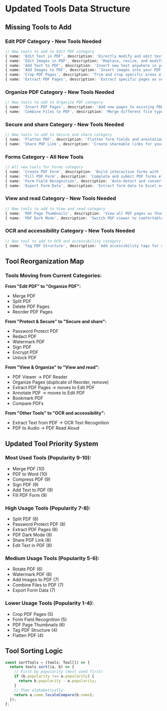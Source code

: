 # Updated Tools Data Structure

## Missing Tools to Add

### Edit PDF Category - New Tools Needed
```typescript
// New tools to add to Edit PDF category
{ name: 'Edit Text in PDF', description: 'Directly modify and edit text content in PDFs.', icon: PenSquare, category: 'Edit PDF', categoryIcon: Edit, processorType: 'generic', popularity: 8 },
{ name: 'Edit Images in PDF', description: 'Replace, resize, and modify images in PDFs.', icon: ImagePlus, category: 'Edit PDF', categoryIcon: Edit, processorType: 'generic', popularity: 6 },
{ name: 'Add Text to PDF', description: 'Insert new text anywhere in your PDF document.', icon: Type, category: 'Edit PDF', categoryIcon: Edit, processorType: 'generic', popularity: 9 },
{ name: 'Add Images to PDF', description: 'Insert images into your PDF documents.', icon: ImagePlus, category: 'Edit PDF', categoryIcon: Edit, processorType: 'generic', popularity: 7 },
{ name: 'Crop PDF Pages', description: 'Trim and crop specific areas of PDF pages.', icon: Crop, category: 'Edit PDF', categoryIcon: Edit, processorType: 'generic', popularity: 5 },
{ name: 'Extract PDF Pages', description: 'Extract specific pages as separate PDF files.', icon: ChevronsRight, category: 'Edit PDF', categoryIcon: Edit, processorType: 'generic', popularity: 8 },
```

### Organize PDF Category - New Tools Needed  
```typescript
// New tools to add to Organize PDF category
{ name: 'Insert PDF Pages', description: 'Add new pages to existing PDF documents.', icon: PlusSquare, category: 'Organize PDF', categoryIcon: FolderTree, processorType: 'generic', popularity: 6 },
{ name: 'Combine Files to PDF', description: 'Merge different file types into one PDF.', icon: Combine, category: 'Organize PDF', categoryIcon: FolderTree, processorType: 'generic', popularity: 7 },
```

### Secure and share Category - New Tools Needed
```typescript
// New tools to add to Secure and share category
{ name: 'Flatten PDF', description: 'Flatten form fields and annotations permanently.', icon: Layers, category: 'Secure and share', categoryIcon: ShieldCheck, processorType: 'generic', popularity: 4 },
{ name: 'Share PDF Link', description: 'Create shareable links for your PDF documents.', icon: Share2, category: 'Secure and share', categoryIcon: ShieldCheck, processorType: 'generic', popularity: 8 },
```

### Forms Category - All New Tools
```typescript
// All new tools for Forms category
{ name: 'Create PDF Form', description: 'Build interactive forms with fillable fields.', icon: FileCheck, category: 'Forms', categoryIcon: FileCheck, processorType: 'generic', popularity: 6 },
{ name: 'Fill PDF Form', description: 'Complete and submit PDF forms electronically.', icon: Edit, category: 'Forms', categoryIcon: FileCheck, processorType: 'generic', popularity: 9 },
{ name: 'Form Field Recognition', description: 'Auto-detect and convert form fields in PDFs.', icon: ScanText, category: 'Forms', categoryIcon: FileCheck, processorType: 'generic', popularity: 5 },
{ name: 'Export Form Data', description: 'Extract form data to Excel or CSV formats.', icon: Database, category: 'Forms', categoryIcon: FileCheck, processorType: 'generic', popularity: 7 },
```

### View and read Category - New Tools Needed
```typescript
// New tools to add to View and read category
{ name: 'PDF Page Thumbnails', description: 'View all PDF pages as thumbnail grid.', icon: Grid3X3, category: 'View and read', categoryIcon: Eye, processorType: 'generic', popularity: 6 },
{ name: 'PDF Dark Mode', description: 'Switch PDF viewer to comfortable dark theme.', icon: Moon, category: 'View and read', categoryIcon: Eye, processorType: 'generic', popularity: 8 },
```

### OCR and accessibility Category - New Tools Needed
```typescript
// New tool to add to OCR and accessibility category
{ name: 'Tag PDF Structure', description: 'Add accessibility tags for screen readers.', icon: Tags, category: 'OCR and accessibility', categoryIcon: ScanText, processorType: 'generic', popularity: 4 },
```

## Tool Reorganization Map

### Tools Moving from Current Categories:

**From "Edit PDF" to "Organize PDF":**
- Merge PDF
- Split PDF  
- Delete PDF Pages
- Reorder PDF Pages

**From "Protect & Secure" to "Secure and share":**  
- Password Protect PDF
- Redact PDF
- Watermark PDF
- Sign PDF
- Encrypt PDF
- Unlock PDF

**From "View & Organize" to "View and read":**
- PDF Viewer → PDF Reader
- Organize Pages (duplicate of Reorder, remove)
- Extract PDF Pages → moves to Edit PDF
- Annotate PDF → moves to Edit PDF  
- Bookmark PDF
- Compare PDFs

**From "Other Tools" to "OCR and accessibility":**
- Extract Text from PDF → OCR Text Recognition
- PDF to Audio → PDF Read Aloud

## Updated Tool Priority System

### Most Used Tools (Popularity 9-10):
- Merge PDF (10)
- PDF to Word (10)  
- Compress PDF (9)
- Sign PDF (9)
- Add Text to PDF (9)
- Fill PDF Form (9)

### High Usage Tools (Popularity 7-8):
- Split PDF (8)
- Password Protect PDF (8)
- Extract PDF Pages (8)
- PDF Dark Mode (8)
- Share PDF Link (8)
- Edit Text in PDF (8)

### Medium Usage Tools (Popularity 5-6):
- Rotate PDF (6)
- Watermark PDF (6)
- Add Images to PDF (7)
- Combine Files to PDF (7)
- Export Form Data (7)

### Lower Usage Tools (Popularity 1-4):
- Crop PDF Pages (5)
- Form Field Recognition (5)
- PDF Page Thumbnails (6)
- Tag PDF Structure (4)
- Flatten PDF (4)

## Tool Sorting Logic
```typescript
const sortTools = (tools: Tool[]) => {
  return tools.sort((a, b) => {
    // First by popularity (most used first)
    if (b.popularity !== a.popularity) {
      return b.popularity - a.popularity;
    }
    // Then alphabetically
    return a.name.localeCompare(b.name);
  });
};
